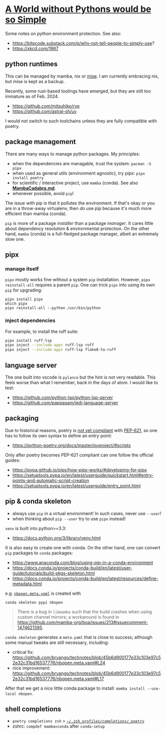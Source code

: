 # [A World without Pythons would be so Simple](https://arxiv.org/abs/2102.07774)

Some notes on python environment protection. See also:
- https://bitecode.substack.com/p/why-not-tell-people-to-simply-use?
- https://xkcd.com/1987

## python runtimes

This can be managed by mamba, nix or [mise](https://github.com/jdx/mise).
I am currently embracing nix, but mise is kept as a backup.

Recently, some rust-based toolings have emerged, but they are still too immature as of Feb. 2024.
- https://github.com/mitsuhiko/rye
- https://github.com/astral-sh/uv

I would not switch to such toolchains unless they are fully compatible with poetry.

## package management

There are many ways to manage python packages. My principles:

- when the dependencies are managable, trust the system: `pacman -S pipx`
- when used as general utils (environment agnostic), try pipx:  `pipx install poetry`
- for scientific / interactive project, use `mamba` (conda). See also [**MambaCadabra.md**](./MambaCadabra.md).
- whenever possible, avoid `pip`!

The issue with pip is that it pollutes the environment. If that's okay or you are in a throw-away virtualenv, then _do_ use pip because it's much more efficient than mamba (conda).

`pip` is more of a package _installer_ than a package _manager_. It cares little about dependency resolution & environmental protection. On the other hand, `mamba` (conda) is a full-fledged package manager, albeit an extremely slow one.

## pipx

### manage itself

`pipx` mostly works fine without a system `pip` installation.
However, `pipx reinstall-all` requires a parent `pip`.
One can trick `pipx` into using its own `pip` for upgrading:
```
pipx install pipx
which pipx
pipx reinstall-all --python /usr/bin/python
```

### inject dependencies

For example, to install the ruff suite:
```bash
pipx install ruff-lsp
pipx inject --include-apps ruff-lsp ruff
pipx inject --include-apps ruff-lsp flake8-to-ruff
```

## language server

The one built into vscode is `pylance` but the hint is not very readable.
This feels worse than what I remember, back in the days of atom.
I would like to test:
- https://github.com/python-lsp/python-lsp-server
- https://github.com/pappasam/jedi-language-server

## packaging

Due to historical reasons, poetry is [not yet compliant](https://stackoverflow.com/questions/75408641/whats-difference-between-tool-poetry-and-project-in-pyproject-toml) with [PEP-621](https://packaging.python.org/en/latest/specifications/declaring-project-metadata/), so one has to follow its own syntax to define an entry point:

- https://python-poetry.org/docs/master/pyproject/#scripts

Only after poetry becomes PEP-621 compliant can one follow the official guides:

- https://pypa.github.io/pipx/how-pipx-works/#developing-for-pipx
- https://setuptools.pypa.io/en/latest/userguide/quickstart.html#entry-points-and-automatic-script-creation
- https://setuptools.pypa.io/en/latest/userguide/entry_point.html

## pip & conda skeleton

- always use `pip` in a virtual environment! In such cases, never use `--user`!
- when thinking about `pip --user` try to use `pipx` instead!

`venv` is built into python>=3.3:
- https://docs.python.org/3/library/venv.html

It is also easy to create one with conda.
On the other hand, one can convert `pip` packages to `conda` packages:

- https://www.anaconda.com/blog/using-pip-in-a-conda-environment
- https://docs.conda.io/projects/conda-build/en/latest/user-guide/tutorials/build-pkgs-skeleton.html
- https://docs.conda.io/projects/conda-build/en/latest/resources/define-metadata.html

e.g. [`nbopen.meta.yaml`](./nbopen.meta.yaml) is created with

```
conda skeleton pypi nbopen
```
> There is a bug in `libmamba` such that the build crashes when using custom channel mirrors; a workaround is found in https://github.com/mamba-org/boa/issues/213#issuecomment-1474621395.

`conda skeleton` generates a `meta.yaml` that is close to success; although some manual tweaks are still necessary, including:
- critical fix: https://github.com/bryango/technotes/blob/45b6d900177e33c103e97c52e32c31bd16537776/nbopen.meta.yaml#L24
- nice improvement: https://github.com/bryango/technotes/blob/45b6d900177e33c103e97c52e32c31bd16537776/nbopen.meta.yaml#L17

After that we get a nice little conda package to install: `mamba install --use-local nbopen`.

## shell completions

- `poetry completions zsh` > [`~/.zsh_profiles/completions/_poetry`](https://github.com/bryango/zsh-profiles/blob/-/completions/_poetry)
- zshrc: `compdef mamba=conda` after `conda-setup`
